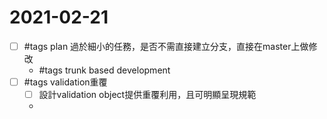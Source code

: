 # 2021-02-21
- [ ] #tags plan 過於細小的任務，是否不需直接建立分支，直接在master上做修改
  - #tags trunk based development
- [ ] #tags validation重覆
  - [ ] 設計validation object提供重覆利用，且可明顯呈現規範
  - 